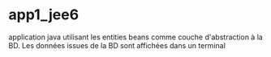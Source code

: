 app1_jee6
=========

application java utilisant les entities beans comme couche d'abstraction à la BD. Les données issues de la BD sont affichées dans un terminal